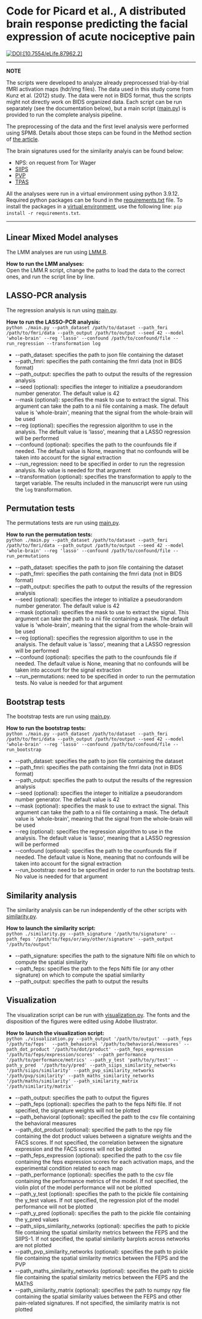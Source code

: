 # Code for Picard et al., A distributed brain response predicting the facial expression of acute nociceptive pain

[![DOI:[10.7554/eLife.87962.2]](http://img.shields.io/badge/DOI-10.7554/eLife.87962.2-blue.svg)](https://doi.org/10.7554/eLife.87962.2)

---

**NOTE**

The scripts were developed to analyze already preprocessed trial-by-trial fMRI activation maps (hdr/img files). The data used in 
this study come from Kunz et al. (2012) study. The data were not in BIDS format, thus the scripts might not directly work on BIDS 
organized data. Each script can be run separately (see the documentation below), but a main script 
([main.py](https://github.com/me-pic/picard_feps_2022/blob/main/scripts/main.py)) is provided to run the complete analysis pipeline.

The preprocessing of the data and the first level analysis were performed using SPM8. Details about those steps can be found in the Method section of [the article](https://doi.org/10.7554/eLife.87962.2).

The brain signatures used for the similarity analyis can be found below:
- NPS: on request from Tor Wager
- [SIIPS](https://github.com/canlab/Neuroimaging_Pattern_Masks/tree/master/Multivariate_signature_patterns/2017_Woo_SIIPS1) 
- [PVP](https://github.com/canlab/Neuroimaging_Pattern_Masks/tree/master/Multivariate_signature_patterns/2022_coll_pain_monetary_reward_decision_value)
- [TPAS](https://github.com/canlab/Neuroimaging_Pattern_Masks/tree/master/Multivariate_signature_patterns/2021_Ceko_MPA2_multiaversive) 

All the analyses were run in a virtual environment using python 3.9.12. Required python packages can be found in the [requirements.txt](https://github.com/me-pic/picard_feps_2022/blob/main/scripts/requirements.txt) file. To install the packages in a [virtual environment](https://pypi.org/project/virtualenv/), use the following line: 
`pip install -r requirements.txt`. 

---

## Linear Mixed Model analyses
The LMM analyses are run using [LMM.R](https://github.com/me-pic/picard_feps_2022/blob/main/scripts/LMM.R). 

<b>How to run the LMM analyses:</b>
<br> Open the LMM.R script, change the paths to load the data to the correct ones, and run the script line by line.

## LASSO-PCR analysis
The regression analysis is run using [main.py](https://github.com/me-pic/picard_feps_2022/blob/main/scripts/main.py).

<b>How to run the LASSO-PCR analysis:</b>
<br>`python ./main.py --path_dataset /path/to/dataset --path_fmri /path/to/fmri/data --path_output /path/to/output --seed 42 --model 'whole-brain' --reg 'lasso' --confound /path/to/confound/file --run_regression --transformation log`
- --path_dataset: specifies the path to json file containing the dataset
- --path_fmri: specifies the path containing the fmri data (not in BIDS format)
- --path_output: specifies the path to output the results of the regression analysis
- --seed (optional): specifies the integer to initialize a pseudorandom number generator. The default value is 42
- --mask (optional): specifies the mask to use to extract the signal. This argument can take the path to a nii file containing a mask. The default value is 'whole-brain', meaning that the signal from the whole-brain will be used
- --reg (optional): specifies the regression algorithm to use in the analysis. The default value is 'lasso', meaning that a LASSO regression will be performed
- --confound (optional): specifies the path to the counfounds file if needed. The default value is None, meaning that no confounds will be taken into account for the signal extraction
- --run_regression: need to be specified in order to run the regression analysis. No value is needed for that argument
- --transformation (optional): specifies the transformation to apply to the target variable. The results included in the manuscript were run using the `log` transformation.

## Permutation tests
The permutations tests are run using [main.py](https://github.com/me-pic/picard_feps_2022/blob/main/scripts/main.py).

<b>How to run the permutation tests:</b>
<br>`python ./main.py --path_dataset /path/to/dataset --path_fmri /path/to/fmri/data --path_output /path/to/output --seed 42 --model 'whole-brain' --reg 'lasso' --confound /path/to/confound/file --run_permutations`
- --path_dataset: specifies the path to json file containing the dataset
- --path_fmri: specifies the path containing the fmri data (not in BIDS format)
- --path_output: specifies the path to output the results of the regression analysis
- --seed (optional): specifies the integer to initialize a pseudorandom number generator. The default value is 42
- --mask (optional): specifies the mask to use to extract the signal. This argument can take the path to a nii file containing a mask. The default value is 'whole-brain', meaning that the signal from the whole-brain will be used
- --reg (optional): specifies the regression algorithm to use in the analysis. The default value is 'lasso', meaning that a LASSO regression will be performed
- --confound (optional): specifies the path to the counfounds file if needed. The default value is None, meaning that no confounds will be taken into account for the signal extraction
- --run_permutations: need to be specified in order to run the permutation tests. No value is needed for that argument

## Bootstrap tests
The bootstrap tests are run using [main.py](https://github.com/me-pic/picard_feps_2022/blob/main/scripts/main.py).

<b>How to run the bootstrap tests:</b>
<br>`python ./main.py --path_dataset /path/to/dataset --path_fmri /path/to/fmri/data --path_output /path/to/output --seed 42 --model 'whole-brain' --reg 'lasso' --confound /path/to/confound/file --run_bootstrap`
- --path_dataset: specifies the path to json file containing the dataset
- --path_fmri: specifies the path containing the fmri data (not in BIDS format)
- --path_output: specifies the path to output the results of the regression analysis
- --seed (optional): specifies the integer to initialize a pseudorandom number generator. The default value is 42
- --mask (optional): specifies the mask to use to extract the signal. This argument can take the path to a nii file containing a mask. The default value is 'whole-brain', meaning that the signal from the whole-brain will be used
- --reg (optional): specifies the regression algorithm to use in the analysis. The default value is 'lasso', meaning that a LASSO regression will be performed
- --confound (optional): specifies the path to the counfounds file if needed. The default value is None, meaning that no confounds will be taken into account for the signal extraction
- --run_bootstrap: need to be specified in order to run the bootstrap tests. No value is needed for that argument

## Similarity analysis
The similarity analysis can be run independently of the other scripts with [similarity.py](https://github.com/me-pic/picard_feps_2022/blob/main/scripts/similarity.py).

<b>How to launch the similarity script:</b>
<br>`python ./similarity.py --path_signature '/path/to/signature' --path_feps '/path/to/feps/or/any/other/signature' --path_output 
'/path/to/output'`
- --path_signature: specifies the path to the signature Nifti file on which to compute the spatial similarity
- --path_feps: specifies the path to the feps Nifti file (or any other signature) on which to compute the spatial similarity
- --path_output: specifies the path to output the results

## Visualization
The visualization script can be run with [visualization.py](https://github.com/me-pic/picard_feps_2022/blob/main/scripts/visualization.py). The fonts and the disposition of the figures were edited using Adobe Illustrator.

<b>How to launch the visualization script:</b>
<br>`python ./visualization.py --path_output '/path/to/output' --path_feps '/path/to/feps' 
--path_behavioral '/path/to/behavioral/measures' --path_dot_product '/path/to/dot/product' --path_feps_expression '/path/to/feps/expression/scores'
--path_performance '/path/to/performance/metrics' --path_y_test 'path/to/y/test' --path_y_pred 
'/path/to/y/pred' --path_siips_similarity_networks '/path/siips/similarity' --path_pvp_similarity_networks '/path/pvp/similarity' --path_maths_similarity_networks '/path/maths/similarity' --path_similarity_matrix '/path/similarity/matrix'`
- --path_output: specifies the path to output the figures
- --path_feps (optional): specifies the path to the feps Nifti file. If not specified, the 
signature weights will not be plotted 
- --path_behavioral (optional): specified the path to the csv file containing the behavioral 
measures
- --path_dot_product (optional): specified the path to the npy file containing the dot product 
values between a signature weights and the FACS scores. If not specified, the correlation between 
the signature expression and the FACS scores will not be plotted
- --path_feps_expression (optional): specified the path to the csv file containing the feps expression scores for each activation maps, and the experimental condition related to each map
- --path_performance (optional): specifies the path to the csv file containing the 
performance 
metrics of the model. If not specified, the violin plot of the model performance will not be 
plotted
- --path_y_test (optional): specifies the path to the pickle file containing the y_test values. If 
not specified, the regression plot of the model performance will not be plotted
- --path_y_pred (optional): specifies the path to the pickle file containing the y_pred values
- --path_siips_similarity_networks (optional): specifies the path to pickle file containing the spatial similarity metrics between the FEPS and the SIIPS-1. If not specified, the spatial similarity barplots across networks are not plotted
- --path_pvp_similarity_networks (optional): specifies the path to pickle file containing the spatial similarity metrics between the FEPS and the PVP
- --path_maths_similarity_networks (optional): specifies the path to pickle file containing the spatial similarity metrics between the FEPS and the MAThS
- --path_similarity_matrix (optional): specifies the path to numpy npy file containing the spatial similarity values between the FEPS and other pain-related signatures. If not specified, the similarity matrix is not plotted
